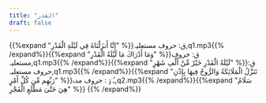 ```yaml
---
title: "القدر"
draft: false
---
```

 {{%expand "إِنَّا أَنزَلْنَاهُ فِي لَيْلَةِ الْقَدْرِ" %}}ق: حروف مستعلیہ,q1.mp3{{% /expand%}}{{%expand "وَمَا أَدْرَاكَ مَا لَيْلَةُ الْقَدْرِ" %}}ق: حروف مستعلیہ,q1.mp3{{% /expand%}}{{%expand "لَيْلَةُ الْقَدْرِ خَيْرٌ مِّنْ أَلْفِ شَهْرٍ" %}}ق: حروف مستعلیہ,q1.mp3{{% /expand%}}{{%expand "تَنَزَّلُ الْمَلَائِكَةُ وَالرُّوحُ فِيهَا بِإِذْنِ رَبِّهِم مِّن كُلِّ أَمْرٍ" %}}ـُ و٘ :  حروف مدہ,q2.mp3{{% /expand%}}{{%expand "سَلَامٌ هِيَ حَتَّىٰ مَطْلَعِ الْفَجْرِ" %}} {{% /expand%}}
